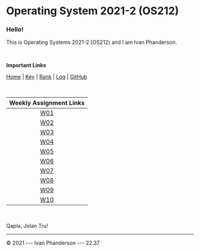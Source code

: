 # Operating System 2021-2 (OS212) 

### Hello!

This is Operating Systems 2021-2 (OS212) and I am Ivan Phanderson.  

<br/>

**Important Links**

[Home](.) | [Key][K] | [Rank][R] | [Log][L] | [GitHub][G]  

<br/>

| Weekly Assignment Links |
| :---------------------: |
| [W01][1]                | 
| [W02][2]                |
| [W03][3]                |
| [W04][4]                |
| [W05][5]                | 
| [W06][6]                |
| [W07][7]                | 
| [W08][8]                |
| [W09][9]                |
| [W10][10]               |

<br/>

Qapla, Jolan Tru!

---

© 2021 --- Ivan Phanderson --- 22.37

[K]: <TXT/mykey.txt>
[R]: <TXT/myrank.txt>
[L]: <TXT/mylog.txt>
[G]: <https://github.com/ivanphanderson/os212>
[1]: <w01>
[2]: <w02/>
[3]: <w03/>
[4]: <w04/>
[5]: <w05/>
[6]: <w06/>
[7]: <w07/>
[8]: <w08/>
[9]: <w09/>
[10]: <w10/>
